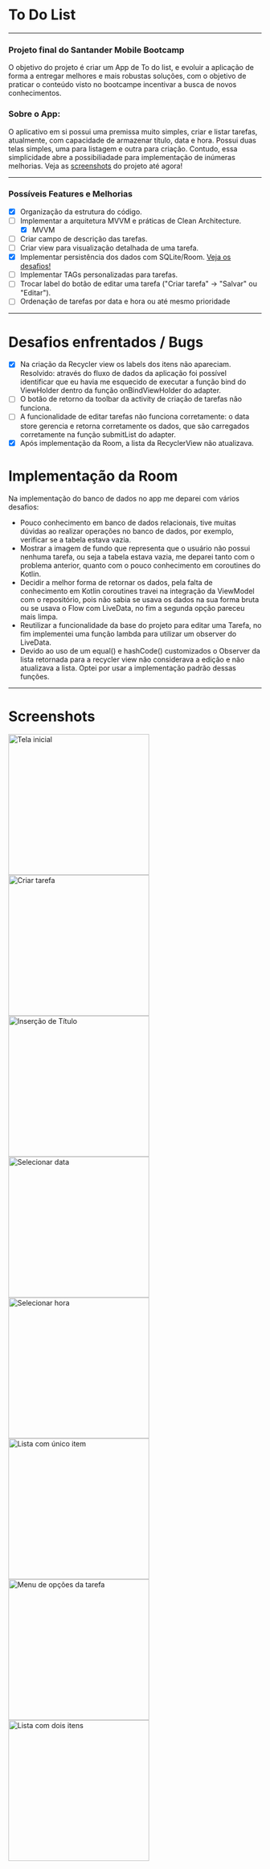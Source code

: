# To Do List

---

### Projeto final do Santander Mobile Bootcamp

O objetivo do projeto é criar um App de To do list, e evoluir a aplicação de forma a entregar melhores e mais robustas soluções, com o objetivo de praticar o conteúdo visto no bootcampe incentivar a busca de novos conhecimentos.

### Sobre o App:

O aplicativo em si possui uma premissa muito simples, criar e listar tarefas, atualmente, com capacidade de armazenar título, data e hora. Possui duas telas simples, uma para listagem e outra para criação. Contudo, essa simplicidade abre a possibiliadade para implementação de inúmeras melhorias. Veja as [screenshots](#screenshots) do projeto até agora!

---

### Possíveis Features e Melhorias

- [x] Organização da estrutura do código.
- [ ] Implementar a arquitetura MVVM e práticas de Clean Architecture.
  - [x] MVVM
- [ ] Criar campo de descrição das tarefas.
- [ ] Criar view para visualização detalhada de uma tarefa.
- [x] Implementar persistência dos dados com SQLite/Room. [Veja os desafios!](#implementação-da-room)
- [ ] Implementar TAGs personalizadas para tarefas.
- [ ] Trocar label do botão de editar uma tarefa ("Criar tarefa" -> "Salvar" ou "Editar").
- [ ] Ordenação de tarefas por data e hora ou até mesmo prioridade

---

# Desafios enfrentados / Bugs

- [x] Na criação da Recycler view os labels dos itens não apareciam. Resolvido: através do fluxo de dados da aplicação foi possível identificar que eu havia me esquecido de executar a função bind do ViewHolder dentro da função onBindViewHolder do adapter.
- [ ] O botão de retorno da toolbar da activity de criação de tarefas não funciona.
- [ ] A funcionalidade de editar tarefas não funciona corretamente: o data store gerencia e retorna corretamente os dados, que são carregados corretamente na função submitList do adapter.
- [x] Após implementação da Room, a lista da RecyclerView não atualizava.

# Implementação da Room

Na implementação do banco de dados no app me deparei com vários desafios:

- Pouco conhecimento em banco de dados relacionais, tive muitas dúvidas ao realizar operações no banco de dados, por exemplo, verificar se a tabela estava vazia.
- Mostrar a imagem de fundo que representa que o usuário não possui nenhuma tarefa, ou seja a tabela estava vazia, me deparei tanto com o problema anterior, quanto com o pouco conhecimento em coroutines do Kotlin.
- Decidir a melhor forma de retornar os dados, pela falta de conhecimento em Kotlin coroutines travei na integração da ViewModel com o repositório, pois não sabia se usava os dados na sua forma bruta ou se usava o Flow com LiveData, no fim a segunda opção pareceu mais limpa.
- Reutilizar a funcionalidade da base do projeto para editar uma Tarefa, no fim implementei uma função lambda para utilizar um observer do LiveData.
- Devido ao uso de um equal() e hashCode() customizados o Observer da lista retornada para a recycler view não considerava a edição e não atualizava a lista. Optei por usar a implementação padrão dessas funções.

---

# Screenshots

<img src=".screenshots/start_screen.jpeg" alt="Tela inicial" width="280">
<img src=".screenshots/create_task.jpeg" alt="Criar tarefa" width="280">
<img src=".screenshots/create_task_design.jpeg" alt="Inserção de Título" width="280">
<img src=".screenshots/pick_date.jpeg" alt="Selecionar data" width="280">
<img src=".screenshots/pick_time.jpeg" alt="Selecionar hora" width="280">
<img src=".screenshots/list_1.jpeg" alt="Lista com único item" width="280">
<img src=".screenshots/menu.jpeg" alt="Menu de opções da tarefa" width="280">
<img src=".screenshots/list_2.jpeg" alt="Lista com dois itens" width="280">
